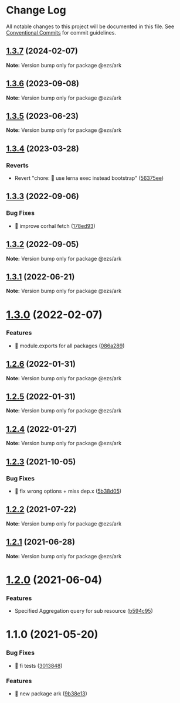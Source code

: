 # Change Log

All notable changes to this project will be documented in this file.
See [Conventional Commits](https://conventionalcommits.org) for commit guidelines.

## [1.3.7](https://github.com/Inist-CNRS/ezs/compare/@ezs/ark@1.3.6...@ezs/ark@1.3.7) (2024-02-07)

**Note:** Version bump only for package @ezs/ark





## [1.3.6](https://github.com/Inist-CNRS/ezs/compare/@ezs/ark@1.3.5...@ezs/ark@1.3.6) (2023-09-08)

**Note:** Version bump only for package @ezs/ark





## [1.3.5](https://github.com/Inist-CNRS/ezs/compare/@ezs/ark@1.3.4...@ezs/ark@1.3.5) (2023-06-23)

**Note:** Version bump only for package @ezs/ark





## [1.3.4](https://github.com/Inist-CNRS/ezs/compare/@ezs/ark@1.3.3...@ezs/ark@1.3.4) (2023-03-28)


### Reverts

* Revert "chore: 🤖 use lerna exec instead bootstrap" ([56375ee](https://github.com/Inist-CNRS/ezs/commit/56375ee2bd7e9f69f61da3993ab569ca1c16c547))





## [1.3.3](https://github.com/Inist-CNRS/ezs/compare/@ezs/ark@1.3.2...@ezs/ark@1.3.3) (2022-09-06)


### Bug Fixes

* 🐛 improve corhal fetch ([178ed93](https://github.com/Inist-CNRS/ezs/commit/178ed93ab3eccf087ad9098c614bbe801fcf8aa1))





## [1.3.2](https://github.com/Inist-CNRS/ezs/compare/@ezs/ark@1.3.1...@ezs/ark@1.3.2) (2022-09-05)

**Note:** Version bump only for package @ezs/ark





## [1.3.1](https://github.com/Inist-CNRS/ezs/compare/@ezs/ark@1.3.0...@ezs/ark@1.3.1) (2022-06-21)

**Note:** Version bump only for package @ezs/ark





# [1.3.0](https://github.com/Inist-CNRS/ezs/compare/@ezs/ark@1.2.6...@ezs/ark@1.3.0) (2022-02-07)


### Features

* 🎸 module.exports for all packages ([086a289](https://github.com/Inist-CNRS/ezs/commit/086a289ccbaa5c72ee7bc6652ab3c6c6b5578138))





## [1.2.6](https://github.com/Inist-CNRS/ezs/compare/@ezs/ark@1.2.5...@ezs/ark@1.2.6) (2022-01-31)

**Note:** Version bump only for package @ezs/ark





## [1.2.5](https://github.com/Inist-CNRS/ezs/compare/@ezs/ark@1.2.4...@ezs/ark@1.2.5) (2022-01-31)

**Note:** Version bump only for package @ezs/ark





## [1.2.4](https://github.com/Inist-CNRS/ezs/compare/@ezs/ark@1.2.3...@ezs/ark@1.2.4) (2022-01-27)

**Note:** Version bump only for package @ezs/ark





## [1.2.3](https://github.com/Inist-CNRS/ezs/compare/@ezs/ark@1.2.2...@ezs/ark@1.2.3) (2021-10-05)


### Bug Fixes

* 🐛 fix wrong options + miss dep.x ([5b38d05](https://github.com/Inist-CNRS/ezs/commit/5b38d05199a9a49c73d264f4ddb9a45dd0e64c7e))





## [1.2.2](https://github.com/Inist-CNRS/ezs/compare/@ezs/ark@1.2.1...@ezs/ark@1.2.2) (2021-07-22)

**Note:** Version bump only for package @ezs/ark





## [1.2.1](https://github.com/Inist-CNRS/ezs/compare/@ezs/ark@1.2.0...@ezs/ark@1.2.1) (2021-06-28)

**Note:** Version bump only for package @ezs/ark





# [1.2.0](https://github.com/Inist-CNRS/ezs/compare/@ezs/ark@1.1.0...@ezs/ark@1.2.0) (2021-06-04)


### Features

* Specified Aggregation query for sub resource ([b594c95](https://github.com/Inist-CNRS/ezs/commit/b594c952b5baa57c818d62f4e9cf6d25d4bd1c7a))





# 1.1.0 (2021-05-20)


### Bug Fixes

* 🐛 fi tests ([3013848](https://github.com/Inist-CNRS/ezs/commit/3013848f45be4d2cd8df14bed4d2e2793e23a4e1))


### Features

* 🎸 new package ark ([9b38e13](https://github.com/Inist-CNRS/ezs/commit/9b38e13ef490daf65b433d4de0ad4d96d6e8b2b5))
